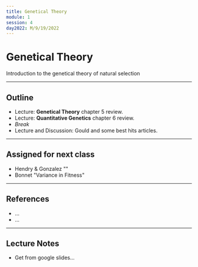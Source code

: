 ```yaml
---
title: Genetical Theory
module: 1
session: 4
day2022: M/9/19/2022
---
```


# Genetical Theory

Introduction to the genetical theory of natural selection

----

## Outline
- Lecture: **Genetical Theory** chapter 5 review.
- Lecture: **Quantitative Genetics** chapter 6 review.
- *Break*
- Lecture and Discussion: Gould and some best hits articles.

----

## Assigned for next class
- Hendry & Gonzalez ""
- Bonnet "Variance in Fitness"

----

## References
- ...
- ...

----

## Lecture Notes
- Get from google slides...
